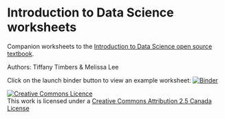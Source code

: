 # Introduction to Data Science worksheets
Companion worksheets to the [Introduction to Data Science open source textbook](https://ubc-dsci.github.io/introduction-to-data-science/).

Authors: Tiffany Timbers & Melissa Lee

Click on the launch binder button to view an example worksheet: [![Binder](http://mybinder.org/badge.svg)](https://mybinder.org/v2/gh/UBC-DSCI/worksheets/master)

<a rel="license" href="http://creativecommons.org/licenses/by/2.5/ca/"><img alt="Creative Commons Licence" style="border-width:0" src="https://i.creativecommons.org/l/by/2.5/ca/88x31.png" /></a><br />This work is licensed under a <a rel="license" href="http://creativecommons.org/licenses/by/2.5/ca/">Creative Commons Attribution 2.5 Canada License</a>
